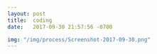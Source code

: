```yaml
---
layout: post
title:  coding
date:   2017-09-30 21:57:56 -0700

img: "/img/process/Screenshot-2017-09-30.png"
---
```

